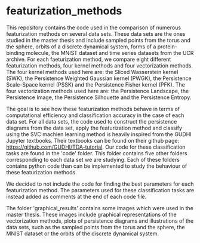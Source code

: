 # featurization_methods

This repository contains the code used in the comparison of numerous featurization methods on several data sets.
These data sets are the ones studied in the master thesis and include sampled points from the torus and the sphere, orbits of a discrete dynamical system, forms of a protein-binding molecule, the MNIST dataset and time series datasets from the UCR archive.
For each faeturization method, we compare eight different featurization methods, four kernel methods and four vectorization methods.
The four kernel methods used here are: the Sliced Wasserstein kernel (SWK), the Persistence Weighted Gaussian kernel (PWGK), the Persistence Scale-Space kernel (PSSK) and the Persistence Fisher kernel (PFK).
The four vectorization methods used here are: the Persistence Landscape, the Persistence Image, the Persistence Silhouette and the Persistence Entropy.

The goal is to see how these featurization methods behave in terms of computational efficiency and classification accuracy in the case of each data set.
For all data sets, the code used to construct the persistence diagrams from the data set, apply the featurization method and classify using the SVC machien learning method is heavily inspired from the GUDHI Jupyter textbooks.
Their textbooks can be found on their github page: https://github.com/GUDHI/TDA-tutorial.
Our code for these classification tasks are found in the 'code' folder.
This folder contains five other folders corresponding to each data set we are studying.
Each of these folders contains python code than can be implemented to study the behaviour of these featurization methods.

We decided to not include the code for finding the best parameters for each featurization method.
The parameters used for these classification tasks are instead added as comments at the end of each code file.

The folder 'graphical_results' contains some images which were used in the master thesis.
These images include graphical representations of the vectorization methods, plots of persistence diagrams and illustrations of the data sets, such as the sampled points from the torus and the sphere, the MNIST dataset or the orbits of the discrete dynamical system.
